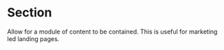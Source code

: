 # Section

Allow for a module of content to be contained. This is useful for marketing led
landing pages.
